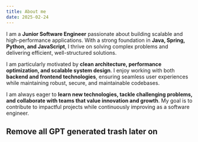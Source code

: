 ```yaml
---
title: About me
date: 2025-02-24
---
```


I am a **Junior Software Engineer** passionate about building scalable and high-performance applications. With a strong foundation in **Java, Spring, Python, and JavaScript**, I thrive on solving complex problems and delivering efficient, well-structured solutions.

I am particularly motivated by **clean architecture, performance optimization, and scalable system design**. I enjoy working with both **backend and frontend technologies**, ensuring seamless user experiences while maintaining robust, secure, and maintainable codebases.

I am always eager to **learn new technologies, tackle challenging problems, and collaborate with teams that value innovation and growth**. My goal is to contribute to impactful projects while continuously improving as a software engineer.

## Remove all GPT generated trash later on